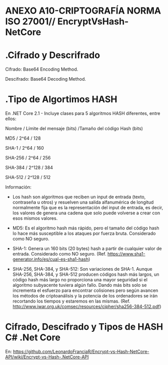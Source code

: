 # ANEXO A10-CRIPTOGRAFÍA NORMA ISO 27001// EncryptVsHash-NetCore

# .Cifrado y Descrifrado

Cifrado: Base64 Encoding Method.

Descifrado: Base64 Decoding Method.

# .Tipo de Algortimos HASH

En .NET Core 2.1 - Incluye clases para 5 algoritmos HASH diferentes, entre ellos:

Nombre / Límite del mensaje (bits) /Tamaño del código Hash (bits)

MD5 / 2^64 / 128

SHA-1 / 2^64 / 160

SHA-256 / 2^64 / 256

SHA-384 / 2^128 / 384

SHA-512 / 2^128 / 512

Información:
* Los hash son algoritmos que reciben un input de entrada (texto, contraseña u otros) y resuelven una salida alfanumérica de longitud normalmente fija que es la representación del input de entrada, es decir, los valores de genera una cadena que solo puede volverse a crear con esos mismos valores.

* MD5: Es el algoritmo hash más rápido, pero el tamaño del código hash lo hace más susceptible a los ataques por  fuerza bruta. Considerado como NO seguro.

* SHA-1: Genera un 160 bits (20 bytes) hash a partir de cualquier valor de entrada. Considerado como NO seguro. (Ref. https://www.sha1-generator.info/es/cual-es-sha1-hash)

* SHA-256, SHA-384, y SHA-512: Son variaciones de SHA-1. Aunque  SHA-256, SHA-384, y SHA-512 producen códigos hash más largos, un código hash más largo no proporciona una mayor seguridad si el algoritmo subyacente tuviera algún fallo. Dando más bits solo se incrementa el esfuerzo para encontrar colisiones pero según avancen los métodos de criptoanálisis y la potencia de los ordenadores se irán recortando los tiempos y estaremos en las mismas. (Ref. http://www.iwar.org.uk/comsec/resources/cipher/sha256-384-512.pdf)

# Cifrado, Descifrado y Tipos de HASH C# .Net Core
En: https://github.com/LeonardoFranciaR/Encrypt-vs-Hash-NetCore-API/wiki/Encrypt-vs-Hash-.NetCore-API
